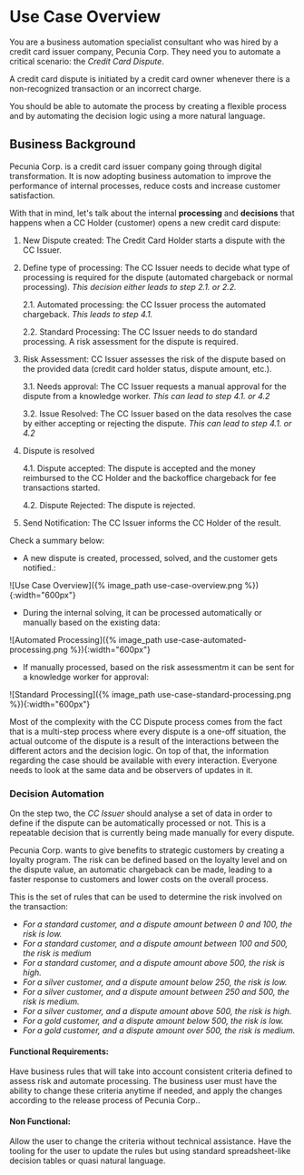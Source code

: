 # Use Case Overview

You are a business automation specialist consultant who was hired by a credit card issuer company, Pecunia Corp. They need you to automate a critical scenario: the _Credit Card Dispute_.

A credit card dispute is initiated by a credit card owner whenever there is a non-recognized transaction or an incorrect charge.

You should be able to automate the process by creating a flexible process and by automating the decision logic using a more natural language.

## Business Background

Pecunia Corp. is a credit card issuer company going through digital transformation. It is now adopting business automation to improve the performance of internal processes, reduce costs and increase customer satisfaction.

With that in mind, let's talk about the internal **processing** and **decisions** that happens when a CC Holder (customer) opens a new credit card dispute:

1. New Dispute created: The Credit Card Holder starts a dispute with the CC Issuer.

2. Define type of processing: The CC Issuer needs to decide what type of processing is required for the dispute (automated chargeback or normal processing). _This decision either leads to step 2.1. or 2.2._

    2.1. Automated processing: the CC Issuer process the automated chargeback. _This leads to step 4.1._

    2.2. Standard Processing: The CC Issuer needs to do standard processing. A risk assessment for the dispute is required.

3. Risk Assessment: CC Issuer assesses the risk of the dispute based on the provided data (credit card holder status, dispute amount, etc.).

    3.1. Needs approval: The CC Issuer requests a manual approval for the dispute from a knowledge worker. _This can lead to step 4.1. or 4.2_

    3.2. Issue Resolved: The CC Issuer based on the data resolves the case by either accepting or rejecting the dispute. _This can lead to step 4.1. or 4.2_

4. Dispute is resolved

    4.1. Dispute accepted: The dispute is accepted and the money reimbursed to the CC Holder and the backoffice chargeback for fee transactions started.

    4.2. Dispute Rejected: The dispute is rejected.

5. Send Notification: The CC Issuer informs the CC Holder of the result.

Check a summary below:

- A new dispute is created, processed, solved, and the customer gets notified.:

![Use Case Overview]({% image_path use-case-overview.png %}){:width="600px"}

- During the internal solving, it can be processed automatically or manually based on the existing data:

![Automated Processing]({% image_path use-case-automated-processing.png %}){:width="600px"}

- If manually processed, based on the risk assessmentm it can be sent for a knowledge worker for approval:

![Standard Processing]({% image_path use-case-standard-processing.png %}){:width="600px"}

Most of the complexity with the CC Dispute process comes from the fact that is a multi-step process where every dispute is a one-off situation, the actual outcome of the dispute is a result of the interactions between the different actors and the decision logic. On top of that, the information regarding the case should be available with every interaction. Everyone needs to look at the same data and be observers of updates in it.

### Decision Automation

On the step two, the _CC Issuer_ should analyse a set of data in order to define if the dispute can be automatically processed or not. This is a repeatable decision that is currently being made manually for every dispute.

Pecunia Corp. wants to give benefits to strategic customers by creating a loyalty program. The risk can be defined based on the loyalty level and on the dispute value, an automatic chargeback can be made, leading to a faster response to customers and lower costs on the overall process.

This is the set of rules that can be used to determine the risk involved on the transaction:

- _For a standard customer, and a dispute amount between 0 and 100, the risk is low._
- _For a standard customer, and a dispute amount between 100 and 500, the risk is medium_
- _For a standard customer, and a dispute amount above 500, the risk is high._
- _For a silver customer, and a dispute amount below 250, the risk is low._
- _For a silver customer, and a dispute amount between 250 and 500, the risk is medium._
- _For a silver customer, and a dispute amount above 500, the risk is high._
- _For a gold customer, and a dispute amount below 500, the risk is low._
- _For a gold customer, and a dispute amount over 500, the risk is medium._


#### Functional Requirements:

Have business rules that will take into account consistent criteria defined to assess risk and automate processing. The business user must have the ability to change these criteria anytime if needed, and apply the changes according to the release process of Pecunia Corp.. 


#### Non Functional:

Allow the user to change the criteria without technical assistance. Have the tooling for the user to update the rules but using standard spreadsheet-like decision tables or quasi natural language.
